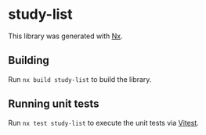 # study-list

This library was generated with [Nx](https://nx.dev).

## Building

Run `nx build study-list` to build the library.

## Running unit tests

Run `nx test study-list` to execute the unit tests via [Vitest](https://vitest.dev/).
